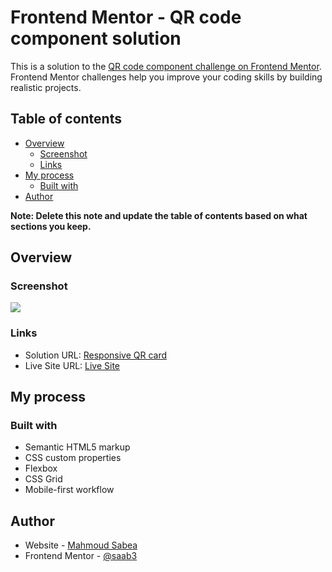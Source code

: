 # Frontend Mentor - QR code component solution

This is a solution to the [QR code component challenge on Frontend Mentor](https://www.frontendmentor.io/challenges/qr-code-component-iux_sIO_H). 
Frontend Mentor challenges help you improve your coding skills by building realistic projects. 

## Table of contents

- [Overview](#overview)
  - [Screenshot](#screenshot)
  - [Links](#links)
- [My process](#my-process)
  - [Built with](#built-with)
- [Author](#author)

**Note: Delete this note and update the table of contents based on what sections you keep.**

## Overview

### Screenshot

![](.images/screenshot.jpg)


### Links

- Solution URL: [Responsive QR card]([https://your-solution-url.com](https://github.com/saab3/FrontendMentor/tree/main/QR%20card))
- Live Site URL: [Live Site]([https://your-live-site-url.com](https://res-qr-card.netlify.app/))

## My process

### Built with

- Semantic HTML5 markup
- CSS custom properties
- Flexbox
- CSS Grid
- Mobile-first workflow

## Author

- Website - [Mahmoud Sabea](https://github.com/saab3/)
- Frontend Mentor - [@saab3](https://www.frontendmentor.io/profile/saab3)

